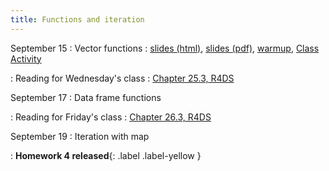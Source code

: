 ```yaml
---
title: Functions and iteration
---
```


September 15
: Vector functions
  : [slides (html)](https://sta279-f25.github.io/slides/lecture_09.html), [slides (pdf)](https://sta279-f25.github.io/slides/lecture_09.pdf), [warmup](https://sta279-f25.github.io/class_activities/ca_09_handout.pdf), [Class Activity](https://sta279-f25.github.io/class_activities/ca_09.html)

: Reading for Wednesday's class
  : [Chapter 25.3, R4DS](https://r4ds.hadley.nz/functions.html#data-frame-functions)

September 17
: Data frame functions

: Reading for Friday's class
  : [Chapter 26.3, R4DS](https://r4ds.hadley.nz/iteration.html#reading-multiple-files)

September 19
: Iteration with map

: **Homework 4 released**{: .label .label-yellow }